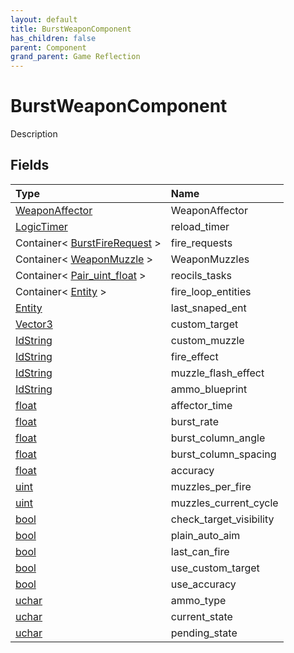```yaml
---
layout: default
title: BurstWeaponComponent
has_children: false
parent: Component
grand_parent: Game Reflection
---
```

# BurstWeaponComponent
Description 

## Fields

| Type | Name |
|:----------|:--------------|
| [WeaponAffector](/riftbreaker-wiki/docs/game-reflection/classes/weapon_affector/) | WeaponAffector |
| [LogicTimer](/riftbreaker-wiki/docs/game-reflection/classes/logic_timer/) | reload_timer |
| Container< [BurstFireRequest](/riftbreaker-wiki/docs/game-reflection/classes/burst_fire_request/) > | fire_requests |
| Container< [WeaponMuzzle](/riftbreaker-wiki/docs/game-reflection/classes/weapon_muzzle/) > | WeaponMuzzles |
| Container< [Pair_uint_float](/riftbreaker-wiki/docs/game-reflection/classes/pair_uint_float/) > | reocils_tasks |
| Container< [Entity](/riftbreaker-wiki/docs/game-reflection/classes/entity/) > | fire_loop_entities |
| [Entity](/riftbreaker-wiki/docs/game-reflection/classes/entity/) | last_snaped_ent |
| [Vector3](/riftbreaker-wiki/docs/game-reflection/classes/vector3/) | custom_target |
| [IdString](/riftbreaker-wiki/docs/game-reflection/components/id_string/) | custom_muzzle |
| [IdString](/riftbreaker-wiki/docs/game-reflection/components/id_string/) | fire_effect |
| [IdString](/riftbreaker-wiki/docs/game-reflection/components/id_string/) | muzzle_flash_effect |
| [IdString](/riftbreaker-wiki/docs/game-reflection/components/id_string/) | ammo_blueprint |
| [float](/riftbreaker-wiki/docs/game-reflection/components/float/) | affector_time |
| [float](/riftbreaker-wiki/docs/game-reflection/components/float/) | burst_rate |
| [float](/riftbreaker-wiki/docs/game-reflection/components/float/) | burst_column_angle |
| [float](/riftbreaker-wiki/docs/game-reflection/components/float/) | burst_column_spacing |
| [float](/riftbreaker-wiki/docs/game-reflection/components/float/) | accuracy |
| [uint](/riftbreaker-wiki/docs/game-reflection/components/uint/) | muzzles_per_fire |
| [uint](/riftbreaker-wiki/docs/game-reflection/components/uint/) | muzzles_current_cycle |
| [bool](/riftbreaker-wiki/docs/game-reflection/components/bool/) | check_target_visibility |
| [bool](/riftbreaker-wiki/docs/game-reflection/components/bool/) | plain_auto_aim |
| [bool](/riftbreaker-wiki/docs/game-reflection/components/bool/) | last_can_fire |
| [bool](/riftbreaker-wiki/docs/game-reflection/components/bool/) | use_custom_target |
| [bool](/riftbreaker-wiki/docs/game-reflection/components/bool/) | use_accuracy |
| [uchar](/riftbreaker-wiki/docs/game-reflection/enums/uchar/) | ammo_type |
| [uchar](/riftbreaker-wiki/docs/game-reflection/enums/uchar/) | current_state |
| [uchar](/riftbreaker-wiki/docs/game-reflection/enums/uchar/) | pending_state |

